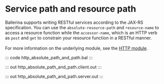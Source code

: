 # Service path and resource path

Ballerina supports writing RESTful services according to the JAX-RS specification. 
You can use the `absolute-resource-path` and `resource-name` to access a resource function while the `accessor-name`,
which is an HTTP verb as `post` and `get` to constrain your resource function in a RESTful manner.<br/><br/>
For more information on the underlying module, 
see the [HTTP module](https://lib.ballerina.io/ballerina/http/latest/).

::: code http_absolute_path_and_path.bal :::

::: out http_absolute_path_and_path.client.out :::

::: out http_absolute_path_and_path.server.out :::